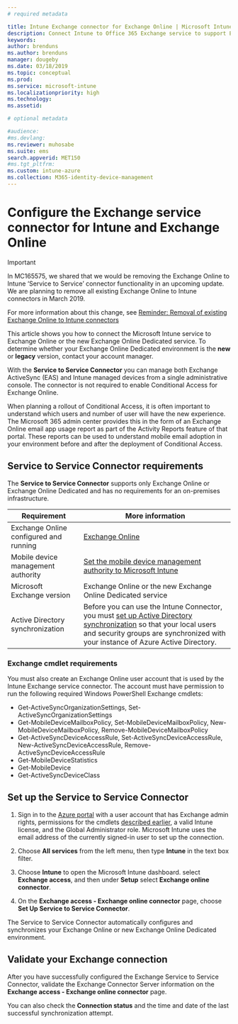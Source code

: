 ```yaml
---
# required metadata

title: Intune Exchange connector for Exchange Online | Microsoft Intune
description: Connect Intune to Office 365 Exchange service to support Exchange ActiveSync mobile device management (MDM).
keywords:
author: brenduns
ms.author: brenduns
manager: dougeby
ms.date: 03/18/2019
ms.topic: conceptual
ms.prod:
ms.service: microsoft-intune
ms.localizationpriority: high
ms.technology:
ms.assetid: 

# optional metadata

#audience:
#ms.devlang:
ms.reviewer: muhosabe
ms.suite: ems
search.appverid: MET150
#ms.tgt_pltfrm:
ms.custom: intune-azure
ms.collection: M365-identity-device-management
---
```


# Configure the Exchange service connector for Intune and Exchange Online
> [!IMPORTANT]  
> In MC165575, we shared that we would be removing the Exchange Online to Intune ‘Service to Service’ connector functionality in an upcoming update. We are planning to remove all existing Exchange Online to Intune connectors in March 2019.
>  
>  For more information about this change, see [Reminder: Removal of existing Exchange Online to Intune connectors](whats-new.md#reminder-removal-of-existing-exchange-online-to-intune-connectors-)

This article shows you how to connect the Microsoft Intune service to Exchange Online or the new Exchange Online Dedicated service. To determine whether your Exchange Online Dedicated environment is the **new** or **legacy** version, contact your account manager.

With the **Service to Service Connector** you can manage both Exchange ActiveSync (EAS) and Intune managed devices from a single administrative console.  The connector is not required to enable Conditional Access for Exchange Online.

When planning a rollout of Conditional Access, it is often important to understand which users and number of user will have the new experience. The Microsoft 365 admin center provides this in the form of an Exchange Online email app usage report as part of the Activity Reports feature of that portal. These reports can be used to understand mobile email adoption in your environment before and after the deployment of Conditional Access.

## Service to Service Connector requirements
The **Service to Service Connector** supports only Exchange Online or Exchange Online Dedicated and has no requirements for an on-premises infrastructure. 


|              Requirement               |                                                                                                            More information                                                                                                            |
|----------------------------------------|----------------------------------------------------------------------------------------------------------------------------------------------------------------------------------------------------------------------------------------|
| Exchange Online configured and running |                                                                                 [Exchange Online](https://technet.microsoft.com/library/jj200580.aspx)                                                                                 |
|   Mobile device management authority   |                                                       [Set the mobile device management authority to Microsoft Intune](mdm-authority-set.md)                                                       |
|       Microsoft Exchange version       |                                                                                      Exchange Online or the new Exchange Online Dedicated service                                                                                      |
|    Active Directory synchronization    | Before you can use the Intune Connector, you must [set up Active Directory synchronization](/intune/users-add) so that your local users and security groups are synchronized with your instance of Azure Active Directory. |

### Exchange cmdlet requirements

You must also create an Exchange Online user account that is used by the Intune Exchange service connector. The account must have permission to run the following required Windows PowerShell Exchange cmdlets:

 - Get-ActiveSyncOrganizationSettings, Set-ActiveSyncOrganizationSettings
 - Get-MobileDeviceMailboxPolicy, Set-MobileDeviceMailboxPolicy, New-MobileDeviceMailboxPolicy, Remove-MobileDeviceMailboxPolicy
 - Get-ActiveSyncDeviceAccessRule, Set-ActiveSyncDeviceAccessRule, New-ActiveSyncDeviceAccessRule, Remove-ActiveSyncDeviceAccessRule
 - Get-MobileDeviceStatistics
 - Get-MobileDevice
 - Get-ActiveSyncDeviceClass

## Set up the Service to Service Connector

1. Sign in to the [Azure portal](https://portal.azure.com) with a user account that has Exchange admin rights, permissions for the cmdlets [described earlier](#exchange-cmdlet-requirements), a valid Intune license, and the Global Administrator role. Microsoft Intune uses the email address of the currently signed-in user to set up the connection.

2. Choose **All services** from the left menu, then type **Intune** in the text box filter.

3. Choose **Intune** to open the Microsoft Intune dashboard. select **Exchange access**, and then under **Setup** select **Exchange online connector**.

4.  On the **Exchange access - Exchange online connector** page, choose **Set Up Service to Service Connector**. 

The Service to Service Connector automatically configures and synchronizes your Exchange Online or new Exchange Online Dedicated environment.

## Validate your Exchange connection

After you have successfully configured the Exchange Service to Service Connector, validate the Exchange Connector Server information on the **Exchange access - Exchange online connector** page.

You can also check the **Connection status** and the time and date of the last successful synchronization attempt.

 
